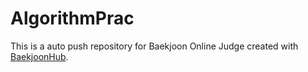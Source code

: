 # AlgorithmPrac
This is a auto push repository for Baekjoon Online Judge created with [BaekjoonHub](https://github.com/BaekjoonHub/BaekjoonHub).
